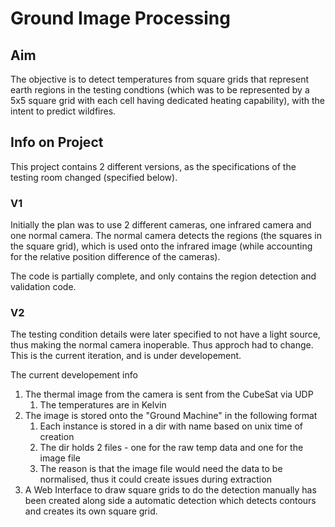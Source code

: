 # Ground Image Processing

## Aim

The objective is to detect temperatures from square grids that represent earth regions in the testing condtions (which was to be represented by a 5x5 square grid with each cell having dedicated heating capability), with the intent to predict wildfires.

## Info on Project

This project contains 2 different versions, as the specifications of the testing room changed (specified below).

### V1

Initially the plan was to use 2 different cameras, one infrared camera and one normal camera. The normal camera detects the regions (the squares in the square grid), which is used onto the infrared image (while accounting for the relative position difference of the cameras).

The code is partially complete, and only contains the region detection and validation code.

### V2

The testing condition details were later specified to not have a light source, thus making the normal camera inoperable. Thus approch had to change. This is the current iteration, and is under developement.

The current developement info

1. The thermal image from the camera is sent from the CubeSat via UDP
   1. The temperatures are in Kelvin
2. The image is stored onto the "Ground Machine" in the following format
   1. Each instance is stored in a dir with name based on unix time of creation
   2. The dir holds 2 files -  one for the raw temp data and one for the image file
   3. The reason is that the image file would need the data to be normalised, thus it could create issues during extraction
3. A Web Interface to draw square grids to do the detection manually has been created along side a automatic detection which detects contours and creates its own square grid.
